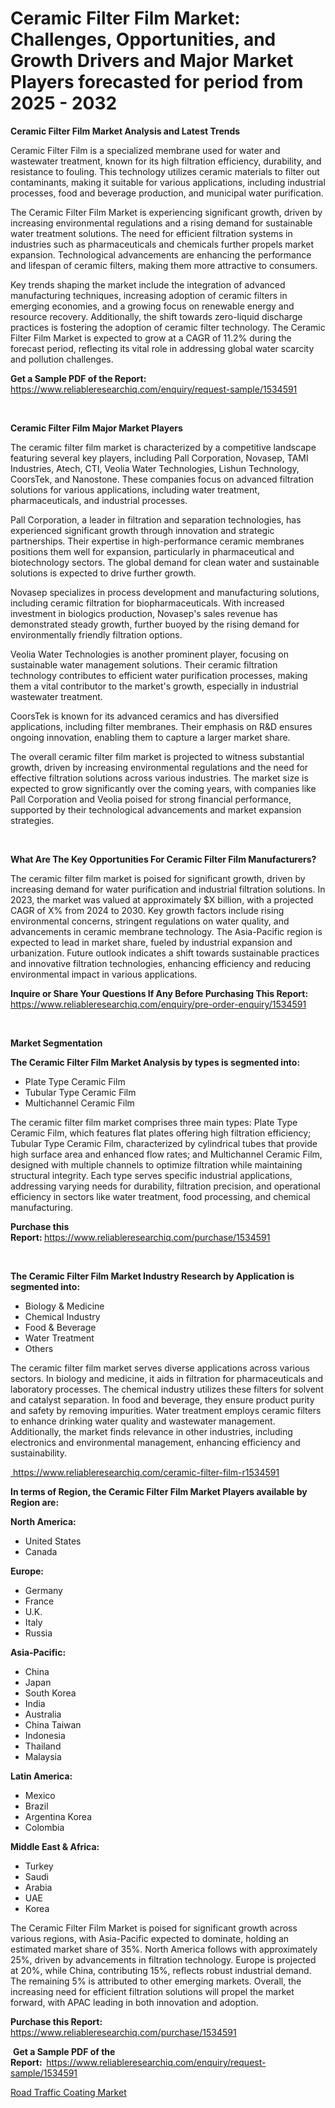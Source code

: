 <p><h1>Ceramic Filter Film Market: Challenges, Opportunities, and Growth Drivers and Major Market Players forecasted for period from 2025 - 2032</h1></p><p><strong>Ceramic Filter Film Market Analysis and Latest Trends</strong></p>
<p><p>Ceramic Filter Film is a specialized membrane used for water and wastewater treatment, known for its high filtration efficiency, durability, and resistance to fouling. This technology utilizes ceramic materials to filter out contaminants, making it suitable for various applications, including industrial processes, food and beverage production, and municipal water purification.</p><p>The Ceramic Filter Film Market is experiencing significant growth, driven by increasing environmental regulations and a rising demand for sustainable water treatment solutions. The need for efficient filtration systems in industries such as pharmaceuticals and chemicals further propels market expansion. Technological advancements are enhancing the performance and lifespan of ceramic filters, making them more attractive to consumers.</p><p>Key trends shaping the market include the integration of advanced manufacturing techniques, increasing adoption of ceramic filters in emerging economies, and a growing focus on renewable energy and resource recovery. Additionally, the shift towards zero-liquid discharge practices is fostering the adoption of ceramic filter technology. The Ceramic Filter Film Market is expected to grow at a CAGR of 11.2% during the forecast period, reflecting its vital role in addressing global water scarcity and pollution challenges.</p></p>
<p><strong>Get a Sample PDF of the Report:&nbsp;</strong> <a href="https://www.reliableresearchiq.com/enquiry/request-sample/1534591?utm_campaign=2761&utm_medium=2&utm_source=Github&utm_content=ia&utm_term=03042025&utm_id=ceramic-filter-film">https://www.reliableresearchiq.com/enquiry/request-sample/1534591</a></p>
<p>&nbsp;</p>
<p><strong>Ceramic Filter Film Major Market Players</strong></p>
<p><p>The ceramic filter film market is characterized by a competitive landscape featuring several key players, including Pall Corporation, Novasep, TAMI Industries, Atech, CTI, Veolia Water Technologies, Lishun Technology, CoorsTek, and Nanostone. These companies focus on advanced filtration solutions for various applications, including water treatment, pharmaceuticals, and industrial processes.</p><p>Pall Corporation, a leader in filtration and separation technologies, has experienced significant growth through innovation and strategic partnerships. Their expertise in high-performance ceramic membranes positions them well for expansion, particularly in pharmaceutical and biotechnology sectors. The global demand for clean water and sustainable solutions is expected to drive further growth.</p><p>Novasep specializes in process development and manufacturing solutions, including ceramic filtration for biopharmaceuticals. With increased investment in biologics production, Novasep's sales revenue has demonstrated steady growth, further buoyed by the rising demand for environmentally friendly filtration options.</p><p>Veolia Water Technologies is another prominent player, focusing on sustainable water management solutions. Their ceramic filtration technology contributes to efficient water purification processes, making them a vital contributor to the market's growth, especially in industrial wastewater treatment.</p><p>CoorsTek is known for its advanced ceramics and has diversified applications, including filter membranes. Their emphasis on R&D ensures ongoing innovation, enabling them to capture a larger market share.</p><p>The overall ceramic filter film market is projected to witness substantial growth, driven by increasing environmental regulations and the need for effective filtration solutions across various industries. The market size is expected to grow significantly over the coming years, with companies like Pall Corporation and Veolia poised for strong financial performance, supported by their technological advancements and market expansion strategies.</p></p>
<p>&nbsp;</p>
<p><strong>What Are The Key Opportunities For Ceramic Filter Film Manufacturers?</strong></p>
<p><p>The ceramic filter film market is poised for significant growth, driven by increasing demand for water purification and industrial filtration solutions. In 2023, the market was valued at approximately $X billion, with a projected CAGR of X% from 2024 to 2030. Key growth factors include rising environmental concerns, stringent regulations on water quality, and advancements in ceramic membrane technology. The Asia-Pacific region is expected to lead in market share, fueled by industrial expansion and urbanization. Future outlook indicates a shift towards sustainable practices and innovative filtration technologies, enhancing efficiency and reducing environmental impact in various applications.</p></p>
<p><strong>Inquire or Share Your Questions If Any Before Purchasing This Report:</strong> <a href="https://www.reliableresearchiq.com/enquiry/pre-order-enquiry/1534591?utm_campaign=2761&utm_medium=2&utm_source=Github&utm_content=ia&utm_term=03042025&utm_id=ceramic-filter-film">https://www.reliableresearchiq.com/enquiry/pre-order-enquiry/1534591</a></p>
<p>&nbsp;</p>
<p><strong>Market Segmentation</strong></p>
<p><strong>The Ceramic Filter Film Market Analysis by types is segmented into:</strong></p>
<p><ul><li>Plate Type Ceramic Film</li><li>Tubular Type Ceramic Film</li><li>Multichannel Ceramic Film</li></ul></p>
<p><p>The ceramic filter film market comprises three main types: Plate Type Ceramic Film, which features flat plates offering high filtration efficiency; Tubular Type Ceramic Film, characterized by cylindrical tubes that provide high surface area and enhanced flow rates; and Multichannel Ceramic Film, designed with multiple channels to optimize filtration while maintaining structural integrity. Each type serves specific industrial applications, addressing varying needs for durability, filtration precision, and operational efficiency in sectors like water treatment, food processing, and chemical manufacturing.</p></p>
<p><strong>Purchase this Report:&nbsp;</strong><a href="https://www.reliableresearchiq.com/purchase/1534591?utm_campaign=2761&utm_medium=2&utm_source=Github&utm_content=ia&utm_term=03042025&utm_id=ceramic-filter-film">https://www.reliableresearchiq.com/purchase/1534591</a></p>
<p>&nbsp;</p>
<p><strong>The Ceramic Filter Film Market Industry Research by Application is segmented into:</strong></p>
<p><ul><li>Biology & Medicine</li><li>Chemical Industry</li><li>Food & Beverage</li><li>Water Treatment</li><li>Others</li></ul></p>
<p><p>The ceramic filter film market serves diverse applications across various sectors. In biology and medicine, it aids in filtration for pharmaceuticals and laboratory processes. The chemical industry utilizes these filters for solvent and catalyst separation. In food and beverage, they ensure product purity and safety by removing impurities. Water treatment employs ceramic filters to enhance drinking water quality and wastewater management. Additionally, the market finds relevance in other industries, including electronics and environmental management, enhancing efficiency and sustainability.</p></p>
<p><a href="https://www.reliableresearchiq.com/ceramic-filter-film-r1534591?utm_campaign=2761&utm_medium=2&utm_source=Github&utm_content=ia&utm_term=03042025&utm_id=ceramic-filter-film">&nbsp;https://www.reliableresearchiq.com/ceramic-filter-film-r1534591</a></p>
<p><strong>In terms of Region, the Ceramic Filter Film Market Players available by Region are:</strong></p>
<p>
    <p> <strong> North America: </strong>
        <ul>
            <li>United States</li>
            <li>Canada</li>
        </ul>
        </p> 
    <p> <strong> Europe: </strong>
        <ul>
            <li>Germany</li>
            <li>France</li>
            <li>U.K.</li>
            <li>Italy</li>
            <li>Russia</li>
        </ul>
        </p> 
    <p> <strong> Asia-Pacific: </strong>
        <ul>
            <li>China</li>
            <li>Japan</li>
            <li>South Korea</li>
            <li>India</li>
            <li>Australia</li>
            <li>China Taiwan</li>
            <li>Indonesia</li>
            <li>Thailand</li>
            <li>Malaysia</li>
        </ul>
        </p> 
    <p> <strong> Latin America: </strong>
        <ul>
            <li>Mexico</li>
            <li>Brazil</li>
            <li>Argentina Korea</li>
            <li>Colombia</li>
        </ul>
        </p> 
    <p> <strong> Middle East & Africa: </strong>
        <ul>
            <li>Turkey</li>
            <li>Saudi</li>
            <li>Arabia</li>
            <li>UAE</li>
            <li>Korea</li>
        </ul>
    </p>
    </p>
<p><p>The Ceramic Filter Film Market is poised for significant growth across various regions, with Asia-Pacific expected to dominate, holding an estimated market share of 35%. North America follows with approximately 25%, driven by advancements in filtration technology. Europe is projected at 20%, while China, contributing 15%, reflects robust industrial demand. The remaining 5% is attributed to other emerging markets. Overall, the increasing need for efficient filtration solutions will propel the market forward, with APAC leading in both innovation and adoption.</p></p>
<p><strong>Purchase this Report: </strong><a href="https://www.reliableresearchiq.com/purchase/1534591?utm_campaign=2761&utm_medium=2&utm_source=Github&utm_content=ia&utm_term=03042025&utm_id=ceramic-filter-film">https://www.reliableresearchiq.com/purchase/1534591</a></p>
<p>&nbsp;<strong>Get a Sample PDF of the Report:&nbsp;&nbsp;</strong><a href="https://www.reliableresearchiq.com/enquiry/request-sample/1534591?utm_campaign=2761&utm_medium=2&utm_source=Github&utm_content=ia&utm_term=03042025&utm_id=ceramic-filter-film">https://www.reliableresearchiq.com/enquiry/request-sample/1534591</a></p>
<p><strong></strong></p>
<p><p><a href="https://github.com/penglatilles/Market-Research-Report-List-1/blob/main/road-traffic-coating-market.md?utm_campaign=2761&utm_medium=2&utm_source=Github&utm_content=ia&utm_term=03042025&utm_id=ceramic-filter-film">Road Traffic Coating Market</a></p></p>